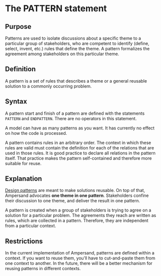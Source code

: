 # The PATTERN statement

## Purpose
Patterns are used to isolate discussions about a specific theme to a particular group of stakeholders, who are competent to identify (define, select, invent, etc.) rules that define the theme.
A pattern formalizes the agreement among stakeholders on this particular theme.

## Definition
A pattern is a set of rules that describes a theme or a general reusable solution to a commonly occurring problem.

## Syntax
A pattern start and finish of a pattern are defined with the statements `PATTERN` and `ENDPATTERN`. There are no operators in this statement.

A model can have as many patterns as you want.
It has currently no effect on how the code is processed. 

A pattern contains rules in an arbitrary order.
The context in which these rules are valid must contain the definition for each of the relations that are used in those rules.
It is good practice to declare all relations in the pattern itself.
That practice makes the pattern self-contained and therefore more suitable for reuse.

## Explanation
[Design patterns](http://en.wikipedia.org/wiki/Design_pattern) are meant to make solutions reusable.
On top of that, Ampersand advocates **one theme in one pattern**. Stakeholders confine their discussion to one theme, and deliver the result in one pattern.

A pattern is created when a group of stakeholders is trying to agree on a solution for a particular problem. The agreements they reach are written as rules, which are collected in a pattern.
Therefore, they are independent from a particular context.



## Restrictions
In the current implementation of Ampersand, patterns are defined within a context. If you want to reuse them, you'll have to cut-and-paste them from one context to another. In the future, there will be a better mechanism for reusing patterns in different contexts.

 
